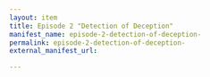 ```yaml
---
layout: item
title: Episode 2 "Detection of Deception"
manifest_name: episode-2-detection-of-deception-
permalink: episode-2-detection-of-deception-
external_manifest_url: 

---
```

<!-- Add an essay or interpretive material below this line,
using HTML or markdown.  Do not modify this file above this line -->
